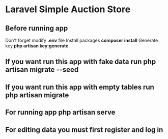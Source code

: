 # Laravel Simple Auction Store

## Before running app 
Don't forget modify **.env** file
Install packages **composer install**
Generate key **php artisan key:generate**

## If you want run this app with fake data run **php artisan migrate --seed**

## If you want run this app with empty tables run **php artisan migrate**

## For running app **php artisan serve**

## For editing data you must first register and log in



